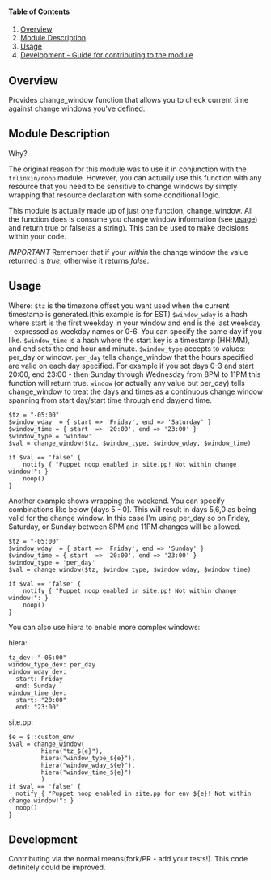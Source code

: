 #### Table of Contents

1. [Overview](#overview)
2. [Module Description](#module-description)
4. [Usage](#usage)
6. [Development - Guide for contributing to the module](#development)

## Overview

Provides change_window function that allows you to check current time against change windows you've defined.  


## Module Description

Why?

The original reason for this module was to use it in conjunction with the `trlinkin/noop` module.  However, you can actually use this function with any resource that you need to be sensitive to change windows by simply wrapping that resource declaration with some conditional logic.

This module is actually made up of just one function, change_window.  All the function does is consume you change window information (see [usage](#usage)) and return true or false(as a string).  This can be used to make decisions within your code.

*IMPORTANT* Remember that if your _within_ the change window the value returned is _true_, otherwise it returns _false_.

## Usage
Where:
`$tz` is the timezone offset you want used when the current timestamp is generated.(this example is for EST)
`$window_wday` is a hash where start is the first weekday in your window and end is the last weekday - expressed as weekday names or 0-6.  You can specify the same day if you like.
`$window_time` is a hash where the start key is a timestamp (HH:MM), and end sets the end hour and minute.
`$window_type` accepts to values: per_day or window.  `per_day` tells change_window that the hours specified are valid on each day specified.  For example if you set days 0-3 and start 20:00, end 23:00 - then Sunday through Wednesday from 8PM to 11PM this function will return true.  `window` (or actually any value but per_day) tells change_window to treat the days and times as a continuous change window spanning from start day/start time through end day/end time.

```puppet
$tz = "-05:00"
$window_wday  = { start => 'Friday', end => 'Saturday' }
$window_time = { start  => '20:00', end => '23:00' }
$window_type = 'window'
$val = change_window($tz, $window_type, $window_wday, $window_time)

if $val == 'false' {
    notify { "Puppet noop enabled in site.pp! Not within change window!": }
    noop()
}
```

Another example shows wrapping the weekend.  You can specify combinations like below (days 5 - 0).  This will result in days 5,6,0 as being valid for the change window.  In this case I'm using per_day so on Friday, Saturday, or Sunday between 8PM and 11PM changes will be allowed.

```puppet
$tz = "-05:00"
$window_wday  = { start => 'Friday', end => 'Sunday' }
$window_time = { start  => '20:00', end => '23:00' }
$window_type = 'per_day'
$val = change_window($tz, $window_type, $window_wday, $window_time)

if $val == 'false' {
    notify { "Puppet noop enabled in site.pp! Not within change window!": }
    noop()
}
```

You can also use hiera to enable more complex windows:

hiera:
```
tz_dev: "-05:00"
window_type_dev: per_day
window_wday_dev:
  start: Friday
  end: Sunday
window_time_dev:
  start: "20:00"
  end: "23:00"
```

site.pp:
```puppet
$e = $::custom_env
$val = change_window(
         hiera("tz_${e}"),
         hiera("window_type_${e}"),
         hiera("window_wday_${e}"),
         hiera("window_time_${e}")
         )
if $val == 'false' {
  notify { "Puppet noop enabled in site.pp for env ${e}! Not within change window!": }
  noop()
}
```

## Development

Contributing via the normal means(fork/PR - add your tests!).  This code definitely could be improved.
